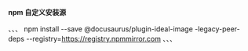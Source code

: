 **npm 自定义安装源**
 
、、、
npm install --save @docusaurus/plugin-ideal-image -legacy-peer-deps --registry=https://registry.npmmirror.com
、、、